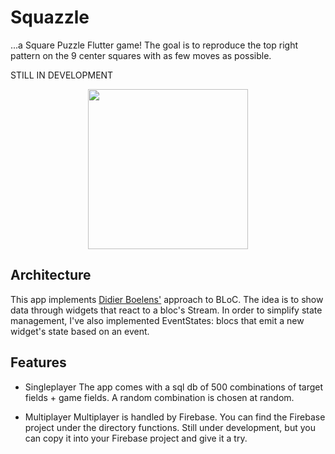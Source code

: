 # Squazzle

...a Square Puzzle Flutter game! The goal is to reproduce the top right pattern
on the 9 center squares with as few moves as possible.

STILL IN DEVELOPMENT 

<div align="center">
	<img src="https://raw.githubusercontent.com/GLodi/squazzle/master/gfx/screen.png" width="256">
</div>

## Architecture

This app implements [Didier Boelens'](https://www.didierboelens.com/2018/12/reactive-programming---streams---bloc---practical-use-cases/) approach to BLoC.
The idea is to show data through widgets that react to a bloc's Stream.
In order to simplify state management, I've also implemented EventStates: 
blocs that emit a new widget's state based on an event.

## Features

  - Singleplayer
 The app comes with a sql db of 500 combinations of target fields + game fields. A random 
 combination is chosen at random.
 
  - Multiplayer
Multiplayer is handled by Firebase. You can find the Firebase project under the directory functions. 
Still under development, but you can copy it into your Firebase project and give it a try.
